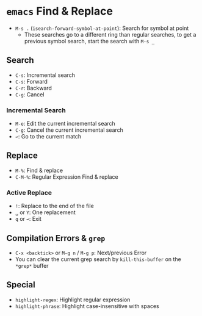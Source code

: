 # `emacs` Find & Replace

- `M-s .` (`isearch-forward-symbol-at-point`): Search for symbol at point
    - These searches go to a different ring than regular searches, to get a previous symbol search, start the search with `M-s _`

## Search

- `C-s`: Incremental search
- `C-s`: Forward
- `C-r`: Backward
- `C-g`: Cancel

### Incremental Search

- `M-e`: Edit the current incremental search
- `C-g`: Cancel the current incremental search
- `↩`: Go to the current match

## Replace

- `M-%`: Find & replace
- `C-M-%`: Regular Expression Find & replace

### Active Replace

- `!`: Replace to the end of the file
- `␣` or `Y`: One replacement
- `q` or `↩`: Exit

## Compilation Errors & `grep`

- `C-x <backtick>` or `M-g n` / `M-g p`: Next/previous Error
- You can clear the current grep search by `kill-this-buffer` on the `*grep*` buffer

## Special

- `highlight-regex`: Highlight regular expression
- `highlight-phrase`: Highlight case-insensitive with spaces
